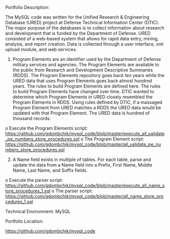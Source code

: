 Portfolio Description:

The MySQL code was written for the Unified Research & Engineering Database (URED) project at Defense Technical Information Center (DTIC).  The major purpose of the databases is to collect information about research and development that is funded by the Department of Defense.  URED consisted of a web-based system that allows for rapid data entry, mining, analysis, and report creation.  Data is collected through a user interface, xml upload module, and web services.

1.  Program Elements are an identifier used by the Department of Defense military services and agencies.  The Program Elements are available to the public from Research and Development Descriptive Summaries (RDDS).  The Program Elements repository goes back ten years while the URED data that uses Program Elements goes back almost hundred years.  The rules to build Program Elements are defined here.  The rules to build Program Elements have changed over time.  DTIC wanted to determine which Program Elements in URED closely resembled the Program Elements in RDDS.  Using rules defined by DTIC, if a massaged Program Element from URED matches a RDDS the URED data would be updated with that Program Element.  The URED data is hundred of thousand records.

o	Execute the Program Elements script:
https://github.com/gdombchik/mysql_code/blob/master/execute_all_validate_pe_numbers_store_procedures.sql
o	The Program Element script:
https://github.com/gdombchik/mysql_code/blob/master/all_validate_pe_numbers_store_procedures.sql

2.  A Name field exists in multiple of tables.  For each table, parse and update the data from a Name field into a Prefix, First Name, Middle Name, Last Name, and Suffix fields.

o	Execute the parser script: 
https://github.com/gdombchik/mysql_code/blob/master/execute_all_name_store_procedures_1.sql
o	The parser script:
https://github.com/gdombchik/mysql_code/blob/master/all_name_store_procedures_1.sql

Technical Environment:  MySQL


Portfolio Location:

https://github.com/gdombchik/mysql_code